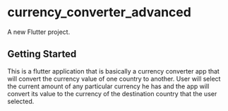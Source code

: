 # currency_converter_advanced

A new Flutter project.

## Getting Started
This is a flutter application that is basically a currency converter app that will convert the currency value of one country to another.
User will select the current amount of any particular currency he has and the app will convert its value to the currency of the destination country that the user selected.
